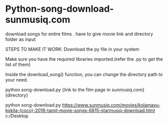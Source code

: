 # Python-song-download-sunmusiq.com
download songs for entire films . have to give movie link and directory folder as input


STEPS TO MAKE IT WORK:
  Download the py file in your system
  
  Make sure you have the required libraries imported.(refer the .py to get the list of them)
  
  Inside the download_song() function, you can change the directory path to your need.
  
  
  python song-download.py {link to the film page in sunmusiq.com} {directory}
  
  python song-download.py https://www.sunmusiq.com/movies/kolamavu-kokila-(coco)-2018-tamil-movie-songs-6815-starmusiq-download.html c:/Desktop
  
